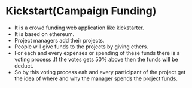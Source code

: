  # Kickstart(Campaign Funding)
 
 
* It is a crowd funding web application like kickstarter.
* It is based on ethereum.
* Project managers add their projects.
* People will give funds to the projects by giving ethers.
* For each and every expenses or spending of these  funds there is a voting process .If the votes gets 50% above then the funds will be deduct.
* So by this voting process eah and every participant of the project get the idea of where and why the manager spends the project funds.
 
 
 
 
 
 
 
 

